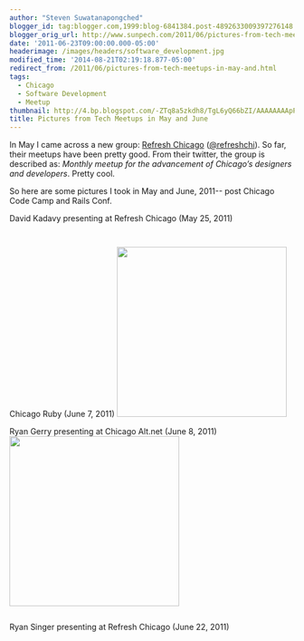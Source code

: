 ```yaml
---
author: "Steven Suwatanapongched"
blogger_id: tag:blogger.com,1999:blog-6841384.post-4892633009397276148
blogger_orig_url: http://www.sunpech.com/2011/06/pictures-from-tech-meetups-in-may-and.html
date: '2011-06-23T09:00:00.000-05:00'
headerimage: /images/headers/software_development.jpg
modified_time: '2014-08-21T02:19:18.877-05:00'
redirect_from: /2011/06/pictures-from-tech-meetups-in-may-and.html
tags:
  - Chicago
  - Software Development
  - Meetup
thumbnail: http://4.bp.blogspot.com/-ZTq8a5zkdh8/TgL6yQ66bZI/AAAAAAAApPc/v386yfypqi4/s600/2011-05-25+at+19-13-45.jpg
title: Pictures from Tech Meetups in May and June
---
```



In May I came across a new group: <a href="http://www.meetup.com/Refresh-Chicago/">Refresh Chicago</a> (<a href="https://twitter.com/#!/refreshchi">@refreshchi</a>). So far, their meetups have been pretty good. From their twitter, the group is described as: <i>Monthly meetup for the advancement of Chicago’s designers and developers</i>. Pretty cool.

So here are some pictures I took in May and June, 2011-- post Chicago Code Camp and Rails Conf.

David Kadavy presenting at Refresh Chicago (May 25, 2011)
<a href="http://4.bp.blogspot.com/-ZTq8a5zkdh8/TgL6yQ66bZI/AAAAAAAApPc/v386yfypqi4/s600/2011-05-25+at+19-13-45.jpg" alt="" ><img   border="0" src="http://4.bp.blogspot.com/-ZTq8a5zkdh8/TgL6yQ66bZI/AAAAAAAApPc/v386yfypqi4/s400/2011-05-25+at+19-13-45.jpg" alt=""   /></a>

<a href="http://2.bp.blogspot.com/-YgrCDRVpNUc/TgL6y7NZr9I/AAAAAAAApPk/GLf6CbVkM78/s600/2011-05-25+at+19-14-45.jpg" alt="" ><img   border="0" src="http://2.bp.blogspot.com/-YgrCDRVpNUc/TgL6y7NZr9I/AAAAAAAApPk/GLf6CbVkM78/s400/2011-05-25+at+19-14-45.jpg" alt=""   /></a>

<a href="http://2.bp.blogspot.com/-xlNWp04wiMM/TgL6zZOst8I/AAAAAAAApPw/w0_ho3Z6RyM/s600/2011-05-25+at+19-27-17.jpg" alt="" ><img   border="0" src="http://2.bp.blogspot.com/-xlNWp04wiMM/TgL6zZOst8I/AAAAAAAApPw/w0_ho3Z6RyM/s400/2011-05-25+at+19-27-17.jpg" alt=""   /></a>

Chicago Ruby (June 7, 2011)
<a href="http://3.bp.blogspot.com/-3gjD1CCORlc/TfvOg-BwocI/AAAAAAAApNc/eUwm18Cn7Mg/s600/IMG_20110607_184650.jpg" alt="" ><img   border="0" src="http://3.bp.blogspot.com/-3gjD1CCORlc/TfvOg-BwocI/AAAAAAAApNc/eUwm18Cn7Mg/s400/IMG_20110607_184650.jpg" alt="" height="300"  /></a>

Ryan Gerry presenting at Chicago Alt.net (June 8, 2011)
<a href="http://1.bp.blogspot.com/-Cbx8cDNo3dg/TfvOhBouosI/AAAAAAAApNk/W1jhGUiNjlU/s600/IMG_20110608_184027.jpg" alt="" ><img   border="0" src="http://1.bp.blogspot.com/-Cbx8cDNo3dg/TfvOhBouosI/AAAAAAAApNk/W1jhGUiNjlU/s400/IMG_20110608_184027.jpg" alt="" height="300"  /></a>

<a href="http://2.bp.blogspot.com/-vVVB9XkBSZs/TgL88U2PPXI/AAAAAAAApZE/D6NqPrwjqZ0/s600/IMG_0008.jpg" alt="" ><img   border="0" src="http://2.bp.blogspot.com/-vVVB9XkBSZs/TgL88U2PPXI/AAAAAAAApZE/D6NqPrwjqZ0/s400/IMG_0008.jpg" alt=""   /></a>

Ryan Singer presenting at Refresh Chicago (June 22, 2011)
<a href="http://2.bp.blogspot.com/-yn5SnFQdE9U/TgL89UTdxlI/AAAAAAAApZQ/ozxwNMj5R9k/s600/IMG_0009.jpg" alt="" ><img   border="0" src="http://2.bp.blogspot.com/-yn5SnFQdE9U/TgL89UTdxlI/AAAAAAAApZQ/ozxwNMj5R9k/s400/IMG_0009.jpg" alt=""   /></a>

<a href="http://4.bp.blogspot.com/-jkuLqxfDh_k/TgL89yUIEUI/AAAAAAAApZY/IFP3Al1Yb7s/s600/IMG_0012.jpg" alt="" ><img   border="0" src="http://4.bp.blogspot.com/-jkuLqxfDh_k/TgL89yUIEUI/AAAAAAAApZY/IFP3Al1Yb7s/s400/IMG_0012.jpg" alt=""   /></a>

<a href="http://2.bp.blogspot.com/-J57i0IkbbtU/TgL8-fgnA9I/AAAAAAAApZg/aP8BFz60_Og/s600/IMG_0015.jpg" alt="" ><img   border="0" src="http://2.bp.blogspot.com/-J57i0IkbbtU/TgL8-fgnA9I/AAAAAAAApZg/aP8BFz60_Og/s400/IMG_0015.jpg" alt=""   /></a>

<a href="http://1.bp.blogspot.com/-2dVae2DcMOM/TgL8_dDm2PI/AAAAAAAApZw/woHb4p6eziA/s600/IMG_0023.jpg" alt="" ><img   border="0" src="http://1.bp.blogspot.com/-2dVae2DcMOM/TgL8_dDm2PI/AAAAAAAApZw/woHb4p6eziA/s400/IMG_0023.jpg" alt=""   /></a>

<a href="http://3.bp.blogspot.com/-SrmZAeYWCwY/TgL8_zB4OxI/AAAAAAAApZ4/sJNxFJVoP4A/s600/IMG_0027.jpg" alt="" ><img   border="0" src="http://3.bp.blogspot.com/-SrmZAeYWCwY/TgL8_zB4OxI/AAAAAAAApZ4/sJNxFJVoP4A/s400/IMG_0027.jpg" alt=""   /></a>

<a href="http://3.bp.blogspot.com/-3IlEcBDeemg/TgL9AYHxwCI/AAAAAAAApaA/D2MouSxtIxQ/s600/IMG_0029.jpg" alt="" ><img   border="0" src="http://3.bp.blogspot.com/-3IlEcBDeemg/TgL9AYHxwCI/AAAAAAAApaA/D2MouSxtIxQ/s400/IMG_0029.jpg" alt=""   /></a>